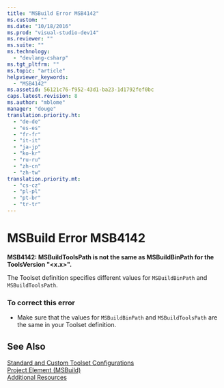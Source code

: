 ```yaml
---
title: "MSBuild Error MSB4142"
ms.custom: ""
ms.date: "10/18/2016"
ms.prod: "visual-studio-dev14"
ms.reviewer: ""
ms.suite: ""
ms.technology: 
  - "devlang-csharp"
ms.tgt_pltfrm: ""
ms.topic: "article"
helpviewer_keywords: 
  - "MSB4142"
ms.assetid: 56121c76-f952-43d1-ba23-1d1792fef0bc
caps.latest.revision: 8
ms.author: "mblome"
manager: "douge"
translation.priority.ht: 
  - "de-de"
  - "es-es"
  - "fr-fr"
  - "it-it"
  - "ja-jp"
  - "ko-kr"
  - "ru-ru"
  - "zh-cn"
  - "zh-tw"
translation.priority.mt: 
  - "cs-cz"
  - "pl-pl"
  - "pt-br"
  - "tr-tr"
---
```

# MSBuild Error MSB4142
**MSB4142: MSBuildToolsPath is not the same as MSBuildBinPath for the ToolsVersion "\<x.x>".**  
  
 The Toolset definition specifies different values for `MSBuildBinPath` and `MSBuildToolsPath`.  
  
### To correct this error  
  
-   Make sure that the values for `MSBuildBinPath` and `MSBuildToolsPath` are the same in your Toolset definition.  
  
## See Also  
 [Standard and Custom Toolset Configurations](../reference/standard-and-custom-toolset-configurations.md)   
 [Project Element (MSBuild)](../reference/project-element--msbuild-.md)   
 [Additional Resources](../reference/additional-msbuild-resources.md)